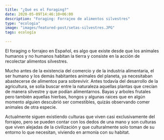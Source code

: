 ```yaml
---
title: "¿Qué es el Foraging?"
date: 2020-05-09T14:46:10+06:00
description: "Foraging: Forrajeo de alimentos silvestres"
type: "ecologia"
image: "images/featured-post/setas-silvestres.JPG"
tags: ecología
  
---
```

El foraging o forrajeo en Español, es algo que existe desde que los animales humanos y no humanos habitan la tierra y consiste en la acción de recolectar alimentos silvestres.

Mucho antes de la existencia del comercio y de la industria alimentaria, el ser humano y los demás habitantes animales del planeta, ya necesitaban abastecerse de alimentos para sobrevivir. Antes todavía del desarrollo de la agricultura, se solía buscar entre la naturaleza aquellas plantas que crecían de manera silvestre y que podían alimentarnos. Bayas y arboles frutales pero también aquellas hierbas, hongos y algunas raices que en algún momento alguien descubrió ser comestibles, quizás observando comer animales de otra especie.

Actualmente siguen existiendo culturas que viven casi exclusivamente del forrajeo, pero se pueden contar con los dedos de una mano y son culturas que viven alejadas de la civilización y que culturalmente solo toman de su entorno lo que necesitan, viviendo en armonía con su habitat.


